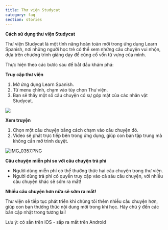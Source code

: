 ```yaml
---
title: Thư viện Studycat
category: faq
section: stories
---
```

**Cách sử dụng thư viện Studycat**

Thư viện Studycat là một tính năng hoàn toàn mới trong ứng dụng Learn Spanish, nơi những người học trẻ có thể xem những câu chuyện vui nhộn, dựa trên chương trình giảng dạy để củng cố vốn từ vựng của mình.

Thực hiện theo các bước sau để bắt đầu khám phá:

**Truy cập thư viện**

1. Mở ứng dụng Learn Spanish.
2. Từ menu chính, chạm vào tùy chọn Thư viện.
3. Bạn sẽ thấy một số câu chuyện có sự góp mặt của các nhân vật Studycat.

![](https://help.Studycat.com/hc/article_attachments/38812096342041)

**Xem truyện**

1. Chọn một câu chuyện bằng cách chạm vào câu chuyện đó.
2. Video sẽ phát trực tiếp bên trong ứng dụng, giúp con bạn tập trung mà không cần mở trình duyệt.

![IMG_0357.PNG](https://help.Studycat.com/hc/article_attachments/38812096344217)

**Câu chuyện miễn phí so với câu chuyện trả phí**

* Người dùng miễn phí có thể thưởng thức hai câu chuyện trong thư viện.
* Người dùng trả phí có quyền truy cập vào cả sáu câu chuyện, với nhiều câu chuyện khác sẽ sớm ra mắt!

**Nhiều câu chuyện hơn nữa sẽ sớm ra mắt!**

Thư viện sẽ tiếp tục phát triển khi chúng tôi thêm nhiều câu chuyện hơn, giúp con bạn thưởng thức nội dung mới trong khi học.
Hãy chú ý đến các bản cập nhật trong tương lai!

Lưu ý: có sẵn trên iOS \- sắp ra mắt trên Android